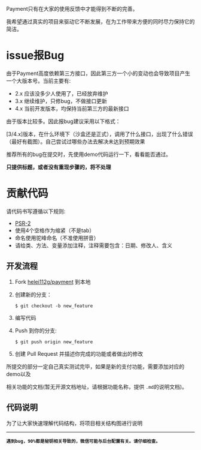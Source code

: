 Payment只有在大家的使用反馈中才能得到不断的完善。

我希望通过真实的项目来驱动它不断发展，在为工作带来方便的同时尽力保持它的简洁。

# issue报Bug
由于Payment高度依赖第三方接口，因此第三方一个小的变动也会导致项目产生一个大版本号。当前主要有:
- 2.x 应该没多少人使用了，已经放弃维护
- 3.x 继续维护，只修bug，不做接口更新 
- 4.x 当前开发版本，均保持当前第三方的最新接口

由于版本比较多。因此报bug建议采用以下格式：

[3/4.x]版本，在什么环境下（沙盒还是正式），调用了什么接口，出现了什么错误（最好有截图）。自己尝试过哪些办法去解决未达到预期效果

推荐所有的bug在提交时，先使用demo代码运行一下，看看能否通过。

**只提供标题，或者没有重现步骤的，将不处理**

# 贡献代码
请代码书写遵循以下规则:

- [PSR-2](https://github.com/php-fig/fig-standards/blob/master/accepted/PSR-2-coding-style-guide.md)
- 使用4个空格作为缩紧（不是tab）
- 命名使用驼峰命名（不准使用拼音）
- 请给类、方法、变量添加注释，注释需要包含：日期、修改人、含义

## 开发流程

1. Fork [helei112g/payment](https://github.com/helei112g/payment) 到本地
2. 创建新的分支：

    ```shell
    $ git checkout -b new_feature
    ```

3. 编写代码
4. Push 到你的分支:

    ```shell
    $ git push origin new_feature
    ```

5. 创建 Pull Request 并描述你完成的功能或者做出的修改

所提交的部分一定自己真实测试完毕，如果是新的支付功能，需要添加对应的demo以及

相关功能的文档(暂无开源文档地址，请根据功能名称，提供 `.md`的说明文档)。

## 代码说明
为了让大家快速理解代码结构，将项目相关结构图进行说明



---------
**`遇到bug，90%都是秘钥相关导致的，微信可能与后台配置有关。请仔细检查。`**